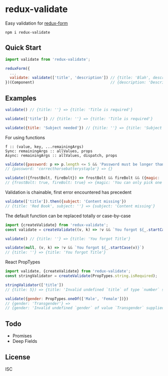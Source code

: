 # redux-validate

Easy validation for [redux-form](https://github.com/erikras/redux-form)

`npm i redux-validate`

## Quick Start

```js
import validate from 'redux-validate';

reduxForm({
  ...
  validate: validate(['title', 'description']) // {title: 'Blah', description: ''} =>
})(Component)                                  // {description: 'Description is required'}
```

## Examples

```js
validate() // {title: ''} => {title: 'Title is required'}

validate(['title']) // {title: ''} => {title: 'Title is required'}

validate({title: 'Subject needed'}) // {title: ''} => {title: 'Subject needed'}
```

For using functions
```
f :: (value, key, ...remainingArgs)
Sync: remainingArgs :: allValues, props
Async: remainingArgs :: allValues, dispatch, props
```

```js
validate({password: p => p.length <= 5 && 'Password must be longer than 6 charachters'})
// {password: 'correcthorsebatterystaple'} => {}

validate(({frostBolt, fireBolt}) => frostBolt && fireBolt && ({magic: 'You can only pick one'}))
// {frostBolt: true, fireBolt: true} => {magic: 'You can only pick one'}
```
Validation is chainable, first error encountered has precedent
```js
validate(['title']).then({subject: 'Content missing'})
// {title: 'Red Book', subject: ''} => {subject: 'Content missing'}
```

The default function can be replaced totally or case-by-case

```js
import {createValidate} from 'redux-validate';
const validate = createValidate((v, k) => !v && `You forgot ${_.startCase(k)}`);

validate() // {title: ''} => {title: 'You forgot Title'}

validate(null, (v, k) => !v && `You forgot ${_.startCase(v)}`)
// {title: ''} => {title: 'You forgot Title'}
```

React PropTypes
```js
import validate, {createValidate} from 'redux-validate';
const stringValidator = createValidate(PropTypes.string.isRequired);

stringValidator(['title'])
// {title: 5}) => {title: 'Invalid undefined `title` of type `number` supplied to `<<anonymous>>`, expected `string`.'}

validate({gender: PropTypes.oneOf(['Male', 'Female'])})
// {gender: 'Transgender'} =>
// {gender: 'Invalid undefined `gender` of value `Transgender` supplied to `<<anonymous>>`, expected one of ["Male","Female"].'})
```

## Todo

* Promises
* Deep Fields

## License

ISC
